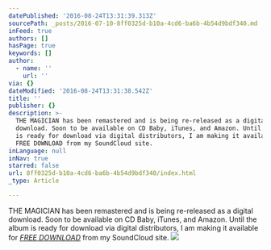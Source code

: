 ```yaml
---
datePublished: '2016-08-24T13:31:39.313Z'
sourcePath: _posts/2016-07-10-8ff0325d-b10a-4cd6-ba6b-4b54d9bdf340.md
inFeed: true
authors: []
hasPage: true
keywords: []
author:
  - name: ''
    url: ''
via: {}
dateModified: '2016-08-24T13:31:38.542Z'
title: ''
publisher: {}
description: >-
  THE MAGICIAN has been remastered and is being re-released as a digital
  download. Soon to be available on CD Baby, iTunes, and Amazon. Until the album
  is ready for download via digital distributors, I am making it available for
  FREE DOWNLOAD from my SoundCloud site.
inLanguage: null
inNav: true
starred: false
url: 8ff0325d-b10a-4cd6-ba6b-4b54d9bdf340/index.html
_type: Article

---
```

THE MAGICIAN has been remastered and is being re-released as a digital download. Soon to be available on CD Baby, iTunes, and Amazon. Until the album is ready for download via digital distributors, I am making it available for _[FREE DOWNLOAD][0]_ from my SoundCloud site.
![](https://the-grid-user-content.s3-us-west-2.amazonaws.com/a92cc5a1-c18f-4ecb-8ae0-cefec5e4278e.jpg)

[0]: https://soundcloud.com/robert-aeolus-myers/sets/the-magician-remastered